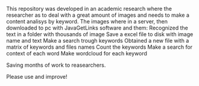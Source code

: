 This repository was developed in an academic research where the researcher as to deal with a great amount of images and needs to make a content analisys by keyword.
The images where in a server, then downloaded to pc with JavaGetLinks software and them:
Recognized the text in a folder with thousands of image
Save a excel file to disk with image name and text
Make a search trough keywords
Obtained a new file with a matrix of keywords and files names
Count the keywords
Make a search for context of each word
Make wordcloud for each keyword

Saving months of work to reasearchers.

Please use and improve!
